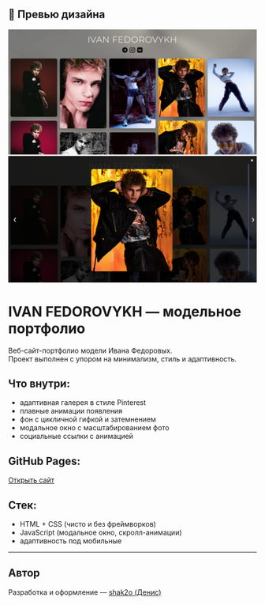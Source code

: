 ## 🎨 Превью дизайна

![главный экран](Screenshots.png)
![галерея](Screenshots2.png)


# IVAN FEDOROVYKH — модельное портфолио

 Веб-сайт-портфолио модели Ивана Федоровых.  
Проект выполнен с упором на минимализм, стиль и адаптивность.

##  Что внутри:
- адаптивная галерея в стиле Pinterest
- плавные анимации появления
- фон с цикличной гифкой и затемнением
- модальное окно с масштабированием фото
- социальные ссылки с анимацией

##  GitHub Pages:
[Открыть сайт](https://shak2o.github.io/ivan-site/)  

##  Стек:
- HTML + CSS (чисто и без фреймворков)
- JavaScript (модальное окно, скролл-анимации)
- адаптивность под мобильные

---

##  Автор
Разработка и оформление — [shak2o (Денис)](https://github.com/shak2o)  